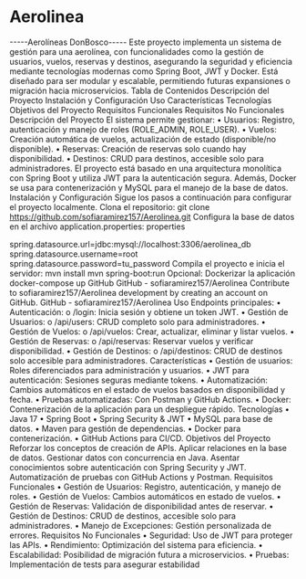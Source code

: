 # Aerolinea

-----Aerolíneas DonBosco-----
Este proyecto implementa un sistema de gestión para una aerolínea, con funcionalidades como la gestión de usuarios, vuelos, reservas y destinos, asegurando la seguridad y eficiencia mediante tecnologías modernas como Spring Boot, JWT y Docker. Está diseñado para ser modular y escalable, permitiendo futuras expansiones o migración hacia microservicios.
Tabla de Contenidos
Descripción del Proyecto
Instalación y Configuración
Uso
Características
Tecnologías
Objetivos del Proyecto
Requisitos Funcionales
Requisitos No Funcionales
Descripción del Proyecto
El sistema permite gestionar:
•    Usuarios: Registro, autenticación y manejo de roles (ROLE_ADMIN, ROLE_USER).
•    Vuelos: Creación automática de vuelos, actualización de estado (disponible/no disponible).
•    Reservas: Creación de reservas solo cuando hay disponibilidad.
•    Destinos: CRUD para destinos, accesible solo para administradores.
El proyecto está basado en una arquitectura monolítica con Spring Boot y utiliza JWT para la autenticación segura. Además, Docker se usa para contenerización y MySQL para el manejo de la base de datos.
Instalación y Configuración
Sigue los pasos a continuación para configurar el proyecto localmente.
Clona el repositorio:
git clone https://github.com/sofiaramirez157/Aerolinea.git
Configura la base de datos en el archivo application.properties:
properties

spring.datasource.url=jdbc:mysql://localhost:3306/aerolinea_db
spring.datasource.username=root
spring.datasource.password=tu_password
Compila el proyecto e inicia el servidor:
mvn install
mvn spring-boot:run
Opcional: Dockerizar la aplicación
docker-compose up
GitHub
GitHub - sofiaramirez157/Aerolinea
Contribute to sofiaramirez157/Aerolinea development by creating an account on GitHub.
GitHub - sofiaramirez157/Aerolinea
Uso
Endpoints principales:
•    Autenticación:
o    /login: Inicia sesión y obtiene un token JWT.
•    Gestión de Usuarios:
o    /api/users: CRUD completo solo para administradores.
•    Gestión de Vuelos:
o    /api/vuelos: Crear, actualizar, eliminar y listar vuelos.
•    Gestión de Reservas:
o    /api/reservas: Reservar vuelos y verificar disponibilidad.
•    Gestión de Destinos:
o    /api/destinos: CRUD de destinos solo accesible para administradores.
Características
•    Gestión de usuarios: Roles diferenciados para administración y usuarios.
•    JWT para autenticación: Sesiones seguras mediante tokens.
•    Automatización: Cambios automáticos en el estado de vuelos basados en disponibilidad y fecha.
•    Pruebas automatizadas: Con Postman y GitHub Actions.
•    Docker: Contenerización de la aplicación para un despliegue rápido.
Tecnologías
•    Java 17
•    Spring Boot
•    Spring Security & JWT
•    MySQL para base de datos.
•    Maven para gestión de dependencias.
•    Docker para contenerización.
•    GitHub Actions para CI/CD.
Objetivos del Proyecto
Reforzar los conceptos de creación de APIs.
Aplicar relaciones en la base de datos.
Gestionar datos con concurrencia en Java.
Asentar conocimientos sobre autenticación con Spring Security y JWT.
Automatización de pruebas con GitHub Actions y Postman.
Requisitos Funcionales
•    Gestión de Usuarios: Registro, autenticación, y manejo de roles.
•    Gestión de Vuelos: Cambios automáticos en estado de vuelos.
•    Gestión de Reservas: Validación de disponibilidad antes de reservar.
•    Gestión de Destinos: CRUD de destinos, accesible solo para administradores.
•    Manejo de Excepciones: Gestión personalizada de errores.
Requisitos No Funcionales
•    Seguridad: Uso de JWT para proteger las APIs.
•    Rendimiento: Optimización del sistema para eficiencia.
•    Escalabilidad: Posibilidad de migración futura a microservicios.
•    Pruebas: Implementación de tests para asegurar estabilidad
